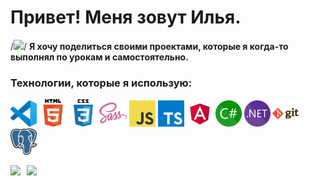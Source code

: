 # Привет! Меня зовут Илья. 
/*<img src="https://raw.githubusercontent.com/aemmadi/aemmadi/master/wave.gif" width="30px">*/
**Я хочу поделиться своими проектами, которые я когда-то выполнял по урокам и самостоятельно.**

### Технологии, которые я использую:

<p>
  <img src="https://raw.githubusercontent.com/github/explore/80688e429a7d4ef2fca1e82350fe8e3517d3494d/topics/visual-studio-code/visual-studio-code.png" alt="VS Code" height="42">
  <img src="https://raw.githubusercontent.com/github/explore/80688e429a7d4ef2fca1e82350fe8e3517d3494d/topics/html/html.png" alt="HTML" height="44">
  <img src="https://raw.githubusercontent.com/github/explore/80688e429a7d4ef2fca1e82350fe8e3517d3494d/topics/css/css.png" alt="CSS" height="44" >
  <img src="https://raw.githubusercontent.com/github/explore/80688e429a7d4ef2fca1e82350fe8e3517d3494d/topics/sass/sass.png" alt="Sass" height="44" >
  <img src="https://raw.githubusercontent.com/github/explore/80688e429a7d4ef2fca1e82350fe8e3517d3494d/topics/javascript/javascript.png" alt="Javascript" height="42">
  <img src="https://raw.githubusercontent.com/github/explore/80688e429a7d4ef2fca1e82350fe8e3517d3494d/topics/typescript/typescript.png" alt="git" height="42">
  <img src="https://raw.githubusercontent.com/github/explore/80688e429a7d4ef2fca1e82350fe8e3517d3494d/topics/angular/angular.png" alt="git" height="42">
  <img src="https://raw.githubusercontent.com/github/explore/80688e429a7d4ef2fca1e82350fe8e3517d3494d/topics/csharp/csharp.png" alt="C#" height="42">
  <img src="https://raw.githubusercontent.com/github/explore/93d8a67084f94b2a444e510199a6e7622e5b09a3/topics/dotnet/dotnet.png" alt="git" height="42">
  <img src="https://raw.githubusercontent.com/github/explore/80688e429a7d4ef2fca1e82350fe8e3517d3494d/topics/git/git.png" alt="git" height="42">
  <img src="https://raw.githubusercontent.com/github/explore/80688e429a7d4ef2fca1e82350fe8e3517d3494d/topics/postgresql/postgresql.png" alt="postgresql" height="42">
</p>

<div>
  <a href="https://github-readme-stats.vercel.app/api?username=Erykalin1986&hide=contribs&show_icons=true">
    <img  align="left" height="130" style="margin-right: 10px" src="https://github-readme-stats.vercel.app/api?username=Erykalin1986&hide=contribs&show_icons=true" />
  </a>
  <a href="https://github-readme-stats.vercel.app/api/top-langs/?username=Erykalin1986&layout=compact">
    <img align="left" height="130" src="https://github-readme-stats.vercel.app/api/top-langs/?username=Erykalin1986&layout=compact" />
  </a>
</div>

